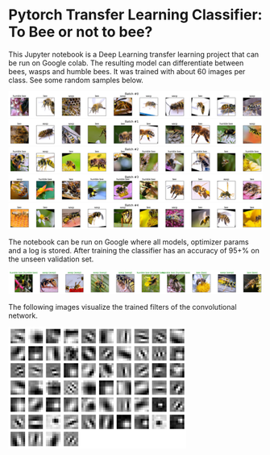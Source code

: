# Pytorch Transfer Learning Classifier: To Bee or not to bee?

This Jupyter notebook is a Deep Learning transfer learning project that can be run on Google colab. The resulting model can differentiate between bees, wasps and humble bees. It was trained with about 60 images per class. See some random samples below. 

![train_dataset_batch1](https://github.com/andyherzberg/pytorch-transfer-learning-classifier/blob/master/img/Download.png)
![train_dataset_batch2](https://github.com/andyherzberg/pytorch-transfer-learning-classifier/blob/master/img/Download%20(1).png)
![train_dataset_batch3](https://github.com/andyherzberg/pytorch-transfer-learning-classifier/blob/master/img/Download%20(2).png)
![train_dataset_batch4](https://github.com/andyherzberg/pytorch-transfer-learning-classifier/blob/master/img/Download%20(3).png)
![train_dataset_batch5](https://github.com/andyherzberg/pytorch-transfer-learning-classifier/blob/master/img/Download%20(4).png)

The notebook can be run on Google where all models, optimizer params and a log is stored. After training the classifier has an accuracy of 95+% on the unseen validation set. 

![train_dataset_batch5](https://github.com/andyherzberg/pytorch-transfer-learning-classifier/blob/master/img/Download%20(5).png)

The following images visualize the trained filters of the convolutional network.

<img src="https://github.com/andyherzberg/pytorch-transfer-learning-classifier/blob/master/img/Download%20(6).png" width="70%">
